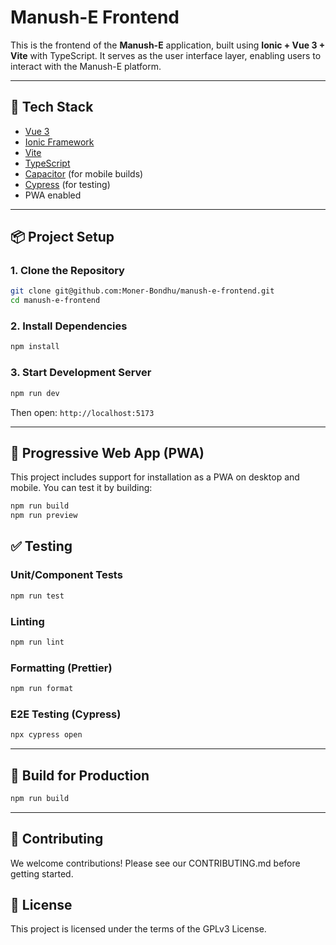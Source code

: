 # Manush-E Frontend

This is the frontend of the **Manush-E** application, built using **Ionic + Vue 3 + Vite** with TypeScript. It serves as the user interface layer, enabling users to interact with the Manush-E platform.

---

## 🚀 Tech Stack

- [Vue 3](https://vuejs.org/)
- [Ionic Framework](https://ionicframework.com/)
- [Vite](https://vitejs.dev/)
- [TypeScript](https://www.typescriptlang.org/)
- [Capacitor](https://capacitorjs.com/) (for mobile builds)
- [Cypress](https://www.cypress.io/) (for testing)
- PWA enabled

---

## 📦 Project Setup

### 1. Clone the Repository

```bash
git clone git@github.com:Moner-Bondhu/manush-e-frontend.git
cd manush-e-frontend
```
### 2. Install Dependencies

```bash
npm install
```

### 3. Start Development Server

```bash
npm run dev
```
Then open: `http://localhost:5173`

---

## 📱 Progressive Web App (PWA)
This project includes support for installation as a PWA on desktop and mobile. You can test it by building:

```bash
npm run build
npm run preview
```

## ✅ Testing

### Unit/Component Tests
```bash
npm run test
```

### Linting
```bash
npm run lint
```

### Formatting (Prettier)
```bash
npm run format
```

### E2E Testing (Cypress)
```bash
npx cypress open
```

---

## 🧪 Build for Production
```bash
npm run build
```

---

## 🤝 Contributing
We welcome contributions!
Please see our CONTRIBUTING.md before getting started.

## 📄 License
This project is licensed under the terms of the GPLv3 License.